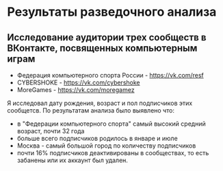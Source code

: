 # Результаты разведочного анализа

## Исследование аудитории трех сообществ в ВКонтакте, посвященных компьютерным играм
- Федерация компьютерного спорта России - https://vk.com/resf
- CYBERSHOKE - https://vk.com/cybershoke
- MoreGames - https://vk.com/moregamez

Я исследовал дату рождения, возраст и пол подписчиков этих сообщетсв. По результатам анализа было выявлено что: 

- в "Федерации компьютерного спорта" самый высокий средний возраст, почти 32 года
- больше всего подписчиков родилось в январе и июле
- Москва - самый большой город по количеству подписчиков 
- почти 16% подписчиков деактивированы в сообществах, то есть забанены или их аккаунт был удален.